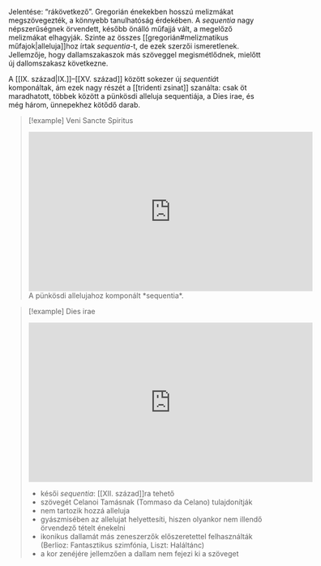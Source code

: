 Jelentése: “rákövetkező”. Gregorián énekekben hosszú melizmákat megszövegezték, a könnyebb tanulhatóság érdekében. A *sequentia* nagy népszerűségnek örvendett, később önálló műfajjá vált, a megelőző melizmákat elhagyják. Szinte az összes [[gregorián#melizmatikus műfajok|alleluja]]hoz írtak *sequentia*-t, de ezek szerzői ismeretlenek. Jellemzője, hogy dallamszakaszok más szöveggel megismétlődnek, mielőtt új dallomszakasz következne.

A [[IX. század|IX.]]–[[XV. század]] között sokezer új *sequentiá*t komponáltak, ám ezek nagy részét a [[tridenti zsinat]] szanálta: csak öt maradhatott, többek között a pünkösdi alleluja sequentiája, a Dies irae, és még három, ünnepekhez kötődő darab.

>[!example] Veni Sancte Spiritus
><iframe width="560" height="315" src="https://www.youtube-nocookie.com/embed/qRkJhfbNWrQ?si=6lDjid5YxrARVEjh" title="YouTube video player" frameborder="0" allow="accelerometer; autoplay; clipboard-write; encrypted-media; gyroscope; picture-in-picture; web-share" allowfullscreen></iframe>
>A pünkösdi allelujahoz komponált *sequentia*.

>[!example] Dies irae
><iframe width="560" height="315" src="https://www.youtube-nocookie.com/embed/c_PBKPqFZ9c?si=UMCuyHbVLFwnvr-X" title="YouTube video player" frameborder="0" allow="accelerometer; autoplay; clipboard-write; encrypted-media; gyroscope; picture-in-picture; web-share" allowfullscreen></iframe>
>
>- késői *sequentia*: [[XII. század]]ra tehető
>- szövegét Celanoi Tamásnak (Tommaso da Celano) tulajdonítják
>- nem tartozik hozzá alleluja
>- gyászmisében az allelujat helyettesíti, hiszen olyankor nem illendő örvendező tételt énekelni
>- ikonikus dallamát más zeneszerzők előszeretettel felhasználták (Berlioz: Fantasztikus szimfónia, Liszt: Haláltánc)
>- a kor zenéjére jellemzően a dallam nem fejezi ki a szöveget


